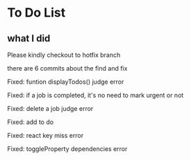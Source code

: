 # To Do List

## what I did
Please kindly checkout to hotfix branch

there are 6 commits about the find and fix

Fixed: funtion displayTodos() judge error

Fixed: if a job is completed, it's no need to mark urgent or not

Fixed: delete a job judge error

Fixed: add to do

Fixed: react key miss error

Fixed: toggleProperty dependencies error